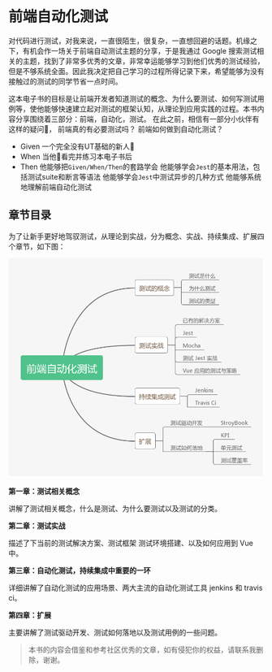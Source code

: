 <!--
 * @Description: 
 * @Author: linjy
 * @Date: 2019-08-04 16:47:30
 * @LastEditTime: 2019-08-09 22:43:36
 * @LastEditors: linjy
 -->
# 前端自动化测试

对代码进行测试，对我来说，一直很陌生，很复杂，一直想回避的话题。机缘之下，有机会作一场关于前端自动测试主题的分享，于是我通过 Google 搜索测试相关的主题，找到了非常多优秀的文章，非常幸运能够学习到他们优秀的测试经验，但是不够系统全面。因此我决定把自己学习的过程所得记录下来，希望能够为没有接触过的测试的同学节省一点时间。

这本电子书的目标是让前端开发者知道测试的概念、为什么要测试、如何写测试用例等，使他能够快速建立起对测试的框架认知，从理论到应用实践的过程。本书内容分享围绕着三部分：前端，自动化，测试。
在此之前，相信有一部分小伙伴有这样的疑问🤔️，
前端真的有必要测试吗？
前端如何做到自动化测试？

- Given
一个完全没有UT基础的新人🚶
- When
当他🚶看完并练习本电子书后
- Then
他能够把`Given/When/Then`的套路学会
他能够学会`Jest`的基本用法，包括测试suite和断言等语法
他能够学会`Jest`中测试异步的几种方式
他能够系统地理解前端自动化测试

## 章节目录

为了让新手更好地驾驭测试，从理论到实战，分为概念、实战、持续集成、扩展四个章节，如下图：

![](./.vuepress/public/assets/test-mind.png)

**第一章：测试相关概念**

讲解了测试相关概念，什么是测试、为什么要测试以及测试的分类。

**第二章：测试实战**

描述了下当前的测试解决方案、测试框架
测试环境搭建、以及如何应用到 Vue 中。

**第三章：自动化测试，持续集成中重要的一环**

详细讲解了自动化测试的应用场景、两大主流的自动化测试工具 jenkins 和 travis ci。

**第四章：扩展**

主要讲解了测试驱动开发、测试如何落地以及测试用例的一些问题。

> 本书的内容会借鉴和参考社区优秀的文章，如有侵犯你的权益，请联系我删除，谢谢。